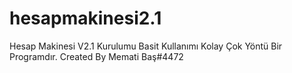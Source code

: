 # hesapmakinesi2.1
Hesap Makinesi V2.1
Kurulumu Basit Kullanımı Kolay Çok Yöntü Bir Programdır. 
Created By Memati Baş#4472
